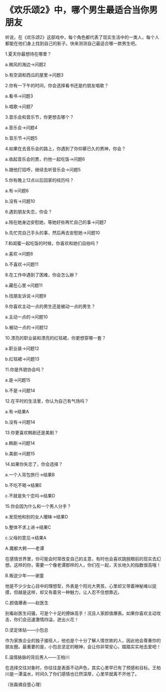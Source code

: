 # 《欢乐颂2》中，哪个男生最适合当你男朋友

听说，在《欢乐颂2》这部戏中，每个角色都代表了现实生活中的一类人，每个人都能在他们身上找到自己的影子。快来测测自己最适合哪一款男生吧。 

1.夏天你最想待在哪里？ 

a.微风的海边→问题2 

b.有空调和西瓜的屋里→问题3 

2.你有一下午的时间，你会选择看书还是约朋友唱歌？ 

a.看书→问题3 

b.唱歌→问题7 

3.音乐会和音乐节，你更想去哪个？ 

a.音乐会→问题4 

b.音乐节→问题5 

4.如果在去音乐会的路上，你遇到了你仰慕已久的男神，你会？ 

a.收起音乐会的票，约他一起吃饭→问题6 

b.跟他打招呼，继续去听音乐会→问题5 

5.你有晚上12点以后回家的经历吗？ 

a.有→问题6 

b.没有→问题10 

6.遇到朋友失恋，你会？ 

a.陪在她身边安慰她，等她好些再忙自己的事→问题7 

b.先忙完自己手头的事，然后再去安慰她→问题10 

7.和闺蜜一起吃饭的时候，你喜欢和她们自拍吗？ 

a.喜欢→问题8 

b.不喜欢→问题11 

8.在工作中遇到了困难，你会怎么辦？ 

a.藏在心里→问题11 

b.找朋友诉说→问题9 

9.你喜欢主动一点的男生还是被动一点的男生？ 

a.主动一点的→问题10 

b.被动一点的→问题12 

10.漂亮的职业装和漂亮的红毯裙，你更想穿哪一套？ 

a.职业装→问题12 

b.红毯裙→问题13 

11.你是外貌协会吗？ 

a.是→问题15 

b.不是→问题14 

12.在平时的生活里，你认为自己有气场吗？ 

a.有→结果A 

b.没有→问题14 

13.你更喜欢韩剧还是美剧？ 

a.韩剧→问题14 

b.美剧→问题15 

14.如果你失恋了，你会选择？ 

a.一个人背包旅行→结果B 

b.不吃不喝→结果E 

c.不就是失个恋吗→结果D 

15.你会因为什么和一个男人分手？ 

a.发现他和别的女人暧昧→结果D 

b.整体不求上进→结果C 

c.父母的意见→结果A 

A.魔都大鳄——老谭 

在感情世界里，你可能会时常改变自己的主意，有时也会喜欢跳脱眼前的现实去幻想。这样的你，需要一个像老谭那样的人，你们在一起，天长地久的指数很高哦！ 

B.叛逆少年——谢童 

他是不少少女心目中的理想型，外表是个阳光大男孩，心里却又带着神秘难以捉摸，但越是这样，却又有着另一种魅力，让人忍不住想靠近。 

C.颜值爆表——赵医生 

别看赵医生闷骚，可是个十足的撩妹高手！况且人家颜值爆表。如果你喜欢主动攻击，你们会迅速激情四溢，迸出火花！ 

D.坚定体贴——小包总 

作为家族企业的独子接班人，他也是个十分了解人情世故的人，因此他会尊重你的朋友圈。最重要的是，小包总坚定的眼神，会让你非常安心，踏踏实实地去爱吧！ 

E.温情脉脉的背后男人——王柏川 

在选择交往对象时，你往往是表面不动声色，其实心里早已有了预感和目标。王柏川是一潭温水，时间久了你们感情也已然深厚，心里早就离不开他了。 

（张磊摘自壹心理）